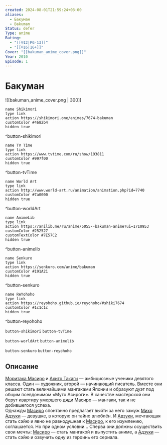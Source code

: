 ```yaml
---
created: 2024-08-01T21:59:24+03:00
aliases:
  - Бакуман
  - Bakuman
Status: defer
Type: anime
Rating:
  - "[[®️12|PG-13]]"
  - "[[®️16|16+]]"
Cover: "[[bakuman_anime_cover.png]]"
Year: 2010
Episode: 1
---
```


# Бакуман

![[bakuman_anime_cover.png | 300]]

```button
name Shikimori
type link
action https://shikimori.one/animes/7674-bakuman
customColor #4682b4
hidden true
```
^button-shikimori

```button
name TV Time
type link
action https://www.tvtime.com/ru/show/193811
customColor #997f00
hidden true
```
^button-tvTime

```button
name World Art
type link
action http://www.world-art.ru/animation/animation.php?id=7740
customColor #7a0000
hidden true
```
^button-worldArt

```button
name AnimeLib
type link
action https://anilib.me/ru/anime/5055--bakuman-anime?ui=1710953
customColor #252527
customTextColor #7E57C2
hidden true
```
^button-animelib

```button
name Senkuro
type link
action https://senkuro.com/anime/bakuman
customColor #191A21
hidden true
```
^button-senkuro

```button
name ReYohoho
type link
action https://reyohoho.github.io/reyohoho/#shiki7674
customColor #1c1c1c
hidden true
```
^button-reyohoho

`button-shikimori` `button-tvTime`

`button-worldArt` `button-animelib`

`button-senkuro` `button-reyohoho`

## Описание

[Моритака Масиро](https://shikimori.one/characters/14545-moritaka-mashiro) и [Акито Такаги](https://shikimori.one/characters/14552-akito-takagi) — амбициозные ученики девятого класса. Один — художник, второй — начинающий писатель. Вместе они решают стать величайшими мангаками Японии и образуют дуэт под общим псевдонимом «Муто Асироги». В качестве мастерской они берут квартиру умершего дяди [Масиро](https://shikimori.one/characters/14545-moritaka-mashiro) — мангаки, так и не добившегося успеха.  
Однажды [Масиро](https://shikimori.one/characters/14545-moritaka-mashiro) спонтанно предлагает выйти за него замуж [Михо Адзуки](https://shikimori.one/characters/14546-miho-azuki) — девушке, в которую он тайно влюблён. И [Адзуки](https://shikimori.one/characters/14546-miho-azuki), мечтающая стать сэйю и явно не равнодушная к [Масиро](https://shikimori.one/characters/14545-moritaka-mashiro), к его изумлению, соглашается. Но при одном условии... Сперва они должны осуществить свои мечты: [Масиро](https://shikimori.one/characters/14545-moritaka-mashiro) — стать мангакой и выпустить аниме, а [Адзуки](https://shikimori.one/characters/14546-miho-azuki) — стать сэйю и озвучить одну из героинь его сериала.

